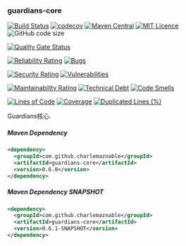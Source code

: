 ### guardians-core

[![Build Status](https://travis-ci.org/CharLemAznable/guardians-core.svg?branch=master)](https://travis-ci.org/CharLemAznable/guardians-core)
[![codecov](https://codecov.io/gh/CharLemAznable/guardians-core/branch/master/graph/badge.svg)](https://codecov.io/gh/CharLemAznable/guardians-core)
[![Maven Central](https://maven-badges.herokuapp.com/maven-central/com.github.charlemaznable/guardians-core/badge.svg)](https://maven-badges.herokuapp.com/maven-central/com.github.charlemaznable/guardians-core/)
[![MIT Licence](https://badges.frapsoft.com/os/mit/mit.svg?v=103)](https://opensource.org/licenses/mit-license.php)
![GitHub code size](https://img.shields.io/github/languages/code-size/CharLemAznable/guardians-core)

[![Quality Gate Status](https://sonarcloud.io/api/project_badges/measure?project=CharLemAznable_guardians-core&metric=alert_status)](https://sonarcloud.io/dashboard?id=CharLemAznable_guardians-core)

[![Reliability Rating](https://sonarcloud.io/api/project_badges/measure?project=CharLemAznable_guardians-core&metric=reliability_rating)](https://sonarcloud.io/dashboard?id=CharLemAznable_guardians-core)
[![Bugs](https://sonarcloud.io/api/project_badges/measure?project=CharLemAznable_guardians-core&metric=bugs)](https://sonarcloud.io/dashboard?id=CharLemAznable_guardians-core)

[![Security Rating](https://sonarcloud.io/api/project_badges/measure?project=CharLemAznable_guardians-core&metric=security_rating)](https://sonarcloud.io/dashboard?id=CharLemAznable_guardians-core)
[![Vulnerabilities](https://sonarcloud.io/api/project_badges/measure?project=CharLemAznable_guardians-core&metric=vulnerabilities)](https://sonarcloud.io/dashboard?id=CharLemAznable_guardians-core)

[![Maintainability Rating](https://sonarcloud.io/api/project_badges/measure?project=CharLemAznable_guardians-core&metric=sqale_rating)](https://sonarcloud.io/dashboard?id=CharLemAznable_guardians-core)
[![Technical Debt](https://sonarcloud.io/api/project_badges/measure?project=CharLemAznable_guardians-core&metric=sqale_index)](https://sonarcloud.io/dashboard?id=CharLemAznable_guardians-core)
[![Code Smells](https://sonarcloud.io/api/project_badges/measure?project=CharLemAznable_guardians-core&metric=code_smells)](https://sonarcloud.io/dashboard?id=CharLemAznable_guardians-core)

[![Lines of Code](https://sonarcloud.io/api/project_badges/measure?project=CharLemAznable_guardians-core&metric=ncloc)](https://sonarcloud.io/dashboard?id=CharLemAznable_guardians-core)
[![Coverage](https://sonarcloud.io/api/project_badges/measure?project=CharLemAznable_guardians-core&metric=coverage)](https://sonarcloud.io/dashboard?id=CharLemAznable_guardians-core)
[![Duplicated Lines (%)](https://sonarcloud.io/api/project_badges/measure?project=CharLemAznable_guardians-core&metric=duplicated_lines_density)](https://sonarcloud.io/dashboard?id=CharLemAznable_guardians-core)

Guardians核心.

##### Maven Dependency

```xml
<dependency>
  <groupId>com.github.charlemaznable</groupId>
  <artifactId>guardians-core</artifactId>
  <version>0.6.0</version>
</dependency>
```

##### Maven Dependency SNAPSHOT

```xml
<dependency>
  <groupId>com.github.charlemaznable</groupId>
  <artifactId>guardians-core</artifactId>
  <version>0.6.1-SNAPSHOT</version>
</dependency>
```
